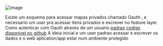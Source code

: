 ![image](https://github.com/alex-cyberpunk/site_topografia/assets/80361639/2a1683cc-2964-4fca-aff5-7fc648dab5e0)

Existe um esquema para acessar mapas privados chamado Oauth , e necessario um user pra acessar itens privados e escrever no feature layer.
Como autenticar com Oauth atraves de um usuario [padrao](https://www.youtube.com/watch?v=t2XUubHgSp0) [codigo disponivel no github](https://github.com/odoe/jsapi-identity/blob/main/oauth.js)
A ideia inicial e um user padrao acessar e escrever os dados e o web aplication/app estar num ambiente protegido
